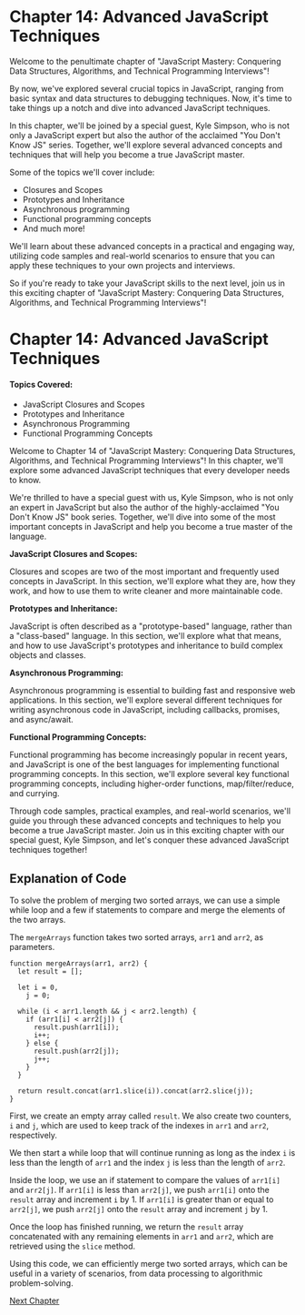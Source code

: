 # Chapter 14: Advanced JavaScript Techniques

Welcome to the penultimate chapter of "JavaScript Mastery: Conquering Data Structures, Algorithms, and Technical Programming Interviews"!

By now, we've explored several crucial topics in JavaScript, ranging from basic syntax and data structures to debugging techniques. Now, it's time to take things up a notch and dive into advanced JavaScript techniques.

In this chapter, we'll be joined by a special guest, Kyle Simpson, who is not only a JavaScript expert but also the author of the acclaimed "You Don't Know JS" series. Together, we'll explore several advanced concepts and techniques that will help you become a true JavaScript master.

Some of the topics we'll cover include:

- Closures and Scopes
- Prototypes and Inheritance
- Asynchronous programming
- Functional programming concepts
- And much more!

We'll learn about these advanced concepts in a practical and engaging way, utilizing code samples and real-world scenarios to ensure that you can apply these techniques to your own projects and interviews.

So if you're ready to take your JavaScript skills to the next level, join us in this exciting chapter of "JavaScript Mastery: Conquering Data Structures, Algorithms, and Technical Programming Interviews"!
# Chapter 14: Advanced JavaScript Techniques

#### Topics Covered:
- JavaScript Closures and Scopes
- Prototypes and Inheritance
- Asynchronous Programming
- Functional Programming Concepts

Welcome to Chapter 14 of "JavaScript Mastery: Conquering Data Structures, Algorithms, and Technical Programming Interviews"! In this chapter, we'll explore some advanced JavaScript techniques that every developer needs to know.

We're thrilled to have a special guest with us, Kyle Simpson, who is not only an expert in JavaScript but also the author of the highly-acclaimed "You Don't Know JS" book series. Together, we'll dive into some of the most important concepts in JavaScript and help you become a true master of the language.

**JavaScript Closures and Scopes:**

Closures and scopes are two of the most important and frequently used concepts in JavaScript. In this section, we'll explore what they are, how they work, and how to use them to write cleaner and more maintainable code.

**Prototypes and Inheritance:**

JavaScript is often described as a "prototype-based" language, rather than a "class-based" language. In this section, we'll explore what that means, and how to use JavaScript's prototypes and inheritance to build complex objects and classes.

**Asynchronous Programming:**

Asynchronous programming is essential to building fast and responsive web applications. In this section, we'll explore several different techniques for writing asynchronous code in JavaScript, including callbacks, promises, and async/await.

**Functional Programming Concepts:**

Functional programming has become increasingly popular in recent years, and JavaScript is one of the best languages for implementing functional programming concepts. In this section, we'll explore several key functional programming concepts, including higher-order functions, map/filter/reduce, and currying.

Through code samples, practical examples, and real-world scenarios, we'll guide you through these advanced concepts and techniques to help you become a true JavaScript master. Join us in this exciting chapter with our special guest, Kyle Simpson, and let's conquer these advanced JavaScript techniques together!
## Explanation of Code

To solve the problem of merging two sorted arrays, we can use a simple while loop and a few if statements to compare and merge the elements of the two arrays.

The `mergeArrays` function takes two sorted arrays, `arr1` and `arr2`, as parameters.

```
function mergeArrays(arr1, arr2) {
  let result = [];

  let i = 0,
    j = 0;

  while (i < arr1.length && j < arr2.length) {
    if (arr1[i] < arr2[j]) {
      result.push(arr1[i]);
      i++;
    } else {
      result.push(arr2[j]);
      j++;
    }
  }

  return result.concat(arr1.slice(i)).concat(arr2.slice(j));
}
```

First, we create an empty array called `result`. We also create two counters, `i` and `j`, which are used to keep track of the indexes in `arr1` and `arr2`, respectively.

We then start a while loop that will continue running as long as the index `i` is less than the length of `arr1` and the index `j` is less than the length of `arr2`.

Inside the loop, we use an if statement to compare the values of `arr1[i]` and `arr2[j]`. If `arr1[i]` is less than `arr2[j]`, we push `arr1[i]` onto the `result` array and increment `i` by 1. If `arr1[i]` is greater than or equal to `arr2[j]`, we push `arr2[j]` onto the `result` array and increment `j` by 1.

Once the loop has finished running, we return the `result` array concatenated with any remaining elements in `arr1` and `arr2`, which are retrieved using the `slice` method.

Using this code, we can efficiently merge two sorted arrays, which can be useful in a variety of scenarios, from data processing to algorithmic problem-solving.


[Next Chapter](15_Chapter15.md)